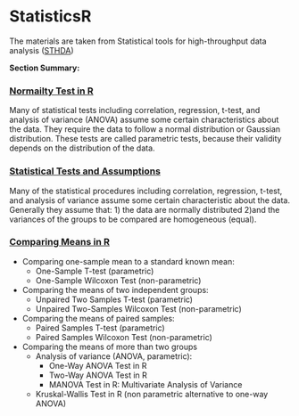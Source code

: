 # StatisticsR

The materials are taken from Statistical tools for high-throughput data analysis ([STHDA](http://www.sthda.com/english/))

**Section Summary:**

### [Normailty Test in R](https://github.com/yuliaUU/StatisticsR/blob/main/02-00-NormalityTestR.pdf)
Many of statistical tests including correlation, regression, t-test, and analysis of variance (ANOVA) assume some certain characteristics about the data. They require the data to follow a normal distribution or Gaussian distribution. These tests are called parametric tests, because their validity depends on the distribution of the data.
### [Statistical Tests and Assumptions](https://github.com/yuliaUU/StatisticsR/blob/main/03-00-StatisticalTests-andAssumptions.pdf)
Many of the statistical procedures including correlation, regression, t-test, and analysis of variance assume some certain characteristic about the data. Generally they assume that: 1) the data are normally distributed 2)and the variances of the groups to be compared are homogeneous (equal).
### [Comparing Means in R](https://github.com/yuliaUU/StatisticsR/tree/main/ComparingMeansR)
- Comparing one-sample mean to a standard known mean:
  - One-Sample T-test (parametric)
  - One-Sample Wilcoxon Test (non-parametric)
- Comparing the means of two independent groups:
  - Unpaired Two Samples T-test (parametric)
  - Unpaired Two-Samples Wilcoxon Test (non-parametric)
- Comparing the means of paired samples:
  - Paired Samples T-test (parametric)
  - Paired Samples Wilcoxon Test (non-parametric)
- Comparing the means of more than two groups
  - Analysis of variance (ANOVA, parametric):
    - One-Way ANOVA Test in R
    - Two-Way ANOVA Test in R
    - MANOVA Test in R: Multivariate Analysis of Variance
  - Kruskal-Wallis Test in R (non parametric alternative to one-way ANOVA)

